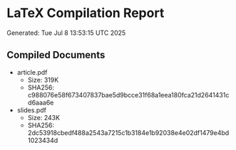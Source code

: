 # LaTeX Compilation Report
Generated: Tue Jul  8 13:53:15 UTC 2025
## Compiled Documents
- article.pdf
  - Size: 319K
  - SHA256: c988076e58f673407837bae5d9bcce31f68a1eea180fca21d2641431cd6aaa6e
- slides.pdf
  - Size: 243K
  - SHA256: 2dc53918cbedf488a2543a7215c1b3184e1b92038e4e02df1479e4bd1023434d
